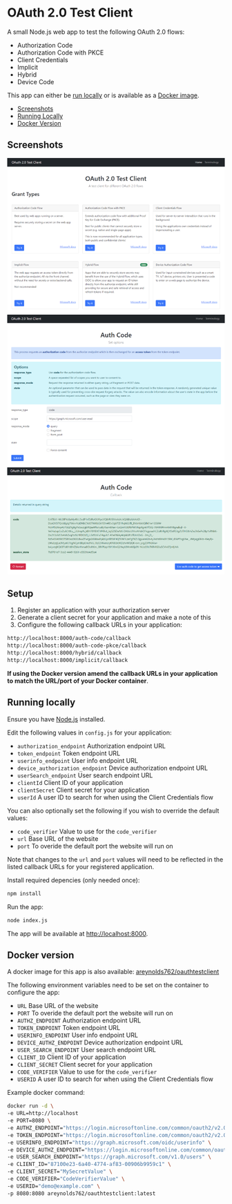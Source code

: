 # OAuth 2.0 Test Client

A small Node.js web app to test the following OAuth 2.0 flows:

- Authorization Code
- Authorization Code with PKCE
- Client Credentials
- Implicit
- Hybrid
- Device Code

This app can either be [run locally](#running-locally) or is available as a [Docker image](#docker-version).

- [Screenshots](#screenshots)
- [Running Locally](#running-locally)
- [Docker Version](#docker-version)

## Screenshots

![Screenshot](/docs/screenshot-1.png)
![Screenshot](/docs/screenshot-2.png)
![Screenshot](/docs/screenshot-3.png)

## Setup

1. Register an application with your authorization server
2. Generate a client secret for your application and make a note of this
3. Configure the following callback URLs in your application:

```bash
http://localhost:8000/auth-code/callback
http://localhost:8000/auth-code-pkce/callback
http://localhost:8000/hybrid/callback
http://localhost:8000/implicit/callback
```

**If using the Docker version amend the callback URLs in your application to match the URL/port of your Docker container**.

## Running locally

Ensure you have [Node.js](https://nodejs.org/en/download/) installed.

Edit the following values in `config.js` for your application:

- `authorization_endpoint` Authorization endpoint URL
- `token_endpoint` Token endpoint URL
- `userinfo_endpoint` User info endpoint URL
- `device_authorization_endpoint` Device authorization endpoint URL
- `userSearch_endpoint` User search endpoint URL
- `clientId` Client ID of your application
- `clientSecret` Client secret for your application
- `userId` A user ID to search for when using the Client Credentials flow

You can also optionally set the following if you wish to override the default values:

- `code_verifier` Value to use for the `code_verifier`
- `url` Base URL of the website
- `port` To overide the default port the website will run on

Note that changes to the `url` and `port` values will need to be reflected in the listed callback URLs for your registered application.

Install required depencies (only needed once):

```bash
npm install
```

Run the app:

```bash
node index.js
```

The app will be available at [http://localhost:8000](http://localhost:8000).

## Docker version

A docker image for this app is also available: [areynolds762/oauthtestclient](https://hub.docker.com/repository/docker/areynolds762/oauthtestclient)

The following environment variables need to be set on the container to configure the app:

- `URL` Base URL of the website
- `PORT` To overide the default port the website will run on
- `AUTHZ_ENDPOINT` Authorization endpoint URL
- `TOKEN_ENDPOINT` Token endpoint URL
- `USERINFO_ENDPOINT` User info endpoint URL
- `DEVICE_AUTHZ_ENDPOINT` Device authorization endpoint URL
- `USER_SEARCH_ENDPOINT` User search endpoint URL
- `CLIENT_ID` Client ID of your application
- `CLIENT_SECRET` Client secret for your application
- `CODE_VERIFIER` Value to use for the `code_verifier`
- `USERID` A user ID to search for when using the Client Credentials flow

Example docker command:

```bash
docker run -d \
-e URL=http://localhost
-e PORT=8080 \
-e AUTHZ_ENDPOINT="https://login.microsoftonline.com/common/oauth2/v2.0/authorize" \
-e TOKEN_ENDPOINT="https://login.microsoftonline.com/common/oauth2/v2.0/token" \
-e USERINFO_ENDPOINT="https://graph.microsoft.com/oidc/userinfo" \
-e DEVICE_AUTHZ_ENDPOINT="https://login.microsoftonline.com/common/oauth2/v2.0/devicecode" \
-e USER_SEARCH_ENDPOINT="https://graph.microsoft.com/v1.0/users" \
-e CLIENT_ID="87100e23-6a40-4774-af83-00906b9959c1" \
-e CLIENT_SECRET="MySecretValue" \
-e CODE_VERIFIER="CodeVerifierValue" \
-e USERID="demo@example.com" \
-p 8080:8080 areynolds762/oauthtestclient:latest
```
